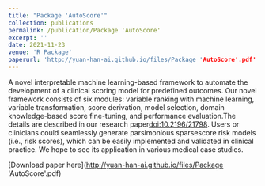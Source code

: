 ```yaml
---
title: "Package 'AutoScore'"
collection: publications
permalink: /publication/Package 'AutoScore'
excerpt: ''
date: 2021-11-23
venue: 'R Package'
paperurl: 'http://yuan-han-ai.github.io/files/Package 'AutoScore'.pdf'
---
```

A novel interpretable machine learning-based framework to automate the development of a clinical scoring model for predefined outcomes. Our novel framework consists of six modules: variable ranking with machine learning, variable transformation, score derivation, model selection, domain knowledge-based score fine-tuning, and performance evaluation.The details are described in our research paper<doi:10.2196/21798>. Users or clinicians could seamlessly generate parsimonious sparsescore risk models (i.e., risk scores), which can be easily implemented and validated in clinical practice. We hope to see its application in various medical case studies.

[Download paper here](http://yuan-han-ai.github.io/files/Package 'AutoScore'.pdf)
